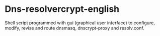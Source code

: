 # Dns-resolvercrypt-english
Shell script programmed with gui (graphical user interface) to configure, modify, revise and route dnsmasq, dnscrypt-proxy and resolv.conf.
